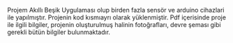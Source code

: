 Projem Akıllı Beşik Uygulaması olup birden fazla sensör ve arduino cihazlari ile yapılmıştır. Projenin kod kısmıayrı olarak yüklenmiştir. Pdf içerisinde proje ile ilgili bilgiler, projenin oluşturulmuş halinin fotoğrafları, devre şeması gibi gerekli bütün bilgiler bulunmaktadır.
